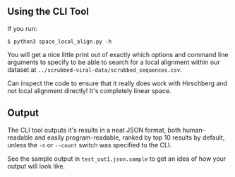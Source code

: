 ## Using the CLI Tool

If you run:
```
$ python3 space_local_align.py -h
```

You will get a nice little print out of exactly which options and command line arguments to specify to be able to search for a local alignment within our dataset at `../scrubbed-viral-data/scrubbed_sequences.csv`.

Can inspect the code to ensure that it really does work with Hirschberg and not local alignment directly! It's completely linear space.

## Output

The CLI tool outputs it's results in a neat JSON format, both human-readable and easily program-readable, ranked by top 10 results by default, unless the `-n` or `--count` switch was specified to the CLI.

See the sample output in `test_out1.json.sample` to get an idea of how your output will look like.